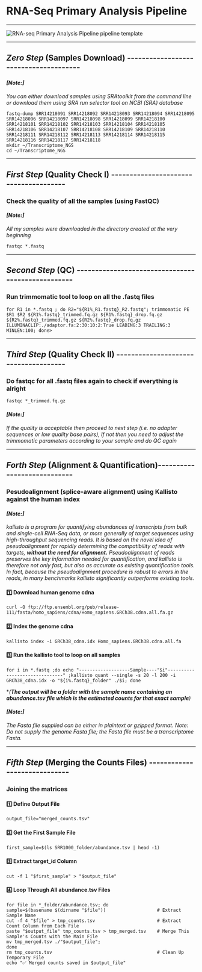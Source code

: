 # RNA-Seq Primary Analysis Pipeline
***
![RNA-seq Primary Analysis Pipeline pipeline template](https://github.com/user-attachments/assets/5172d0b1-9763-4598-bfe0-7865d79c9bf2)
***
## ***Zero Step*** (Samples Download) --------------------------------------
#### ***[Note:]*** 
_You can either download samples using SRAtoolkit from the command line or download them using SRA run selector tool on NCBI (SRA) database_
```{bash}
fastq-dump SRR14218091 SRR14218092 SRR14218093 SRR14218094 SRR14218095 SRR14218096 SRR14218097 SRR14218098 SRR14218099 SRR14218100 SRR14218101 SRR14218102 SRR14218103 SRR14218104 SRR14218105 SRR14218106 SRR14218107 SRR14218108 SRR14218109 SRR14218110 SRR14218111 SRR14218112 SRR14218113 SRR14218114 SRR14218115 SRR14218116 SRR14218117 SRR14218118
mkdir ~/Transcriptome_NGS 
cd ~/Transcriptome_NGS
```

***
## ***First Step*** (Quality Check I) --------------------------------------
### Check the quality of all the samples (using FastQC)
#### ***[Note:]*** 
_All my samples were downloaded in the directory created at the very beginning_
```{bash}
fastqc *.fastq
```

***
## ***Second Step*** (QC) --------------------------------------------------
### Run trimmomatic tool to loop on all the .fastq files
```{bash}
for R1 in *.fastq ; do R2="${R1%_R1.fastq}_R2.fastq"; trimmomatic PE $R1 $R2 ${R1%.fastq}_trimmed.fq.gz ${R1%.fastq}_drop.fq.gz ${R2%.fastq}_trimmed.fq.gz ${R2%.fastq}_drop.fq.gz ILLUMINACLIP:./adaptor.fa:2:30:10:2:True LEADING:3 TRAILING:3 MINLEN:100; done>
```

***
## ***Third Step*** (Quality Check II) -------------------------------------
### Do fastqc for all .fastq files again to check if everything is alright
```{bash}
fastqc *_trimmed.fq.gz
```
#### ***[Note:]*** 
_If the quality is acceptable then proceed to next step (i.e. no adapter sequences or low quality base pairs),_
_If not then you need to adjust the trimmomatic parameters according to your sample and do QC again_

***
## ***Forth Step*** (Alignment & Quantification)----------------------------
### Pesudoalignment (splice-aware alignment) using Kallisto against the human index
#### ***[Note:]*** 
*kallisto is a program for quantifying abundances of transcripts from bulk and single-cell RNA-Seq data, or more generally of target sequences using high-throughput sequencing reads. It is based on the novel idea of pseudoalignment for rapidly determining the compatibility of reads with targets, ***without the need for alignment.*** Pseudoalignment of reads preserves the key information needed for quantification, and kallisto is therefore not only fast, but also as accurate as existing quantification tools. In fact, because the pseudoalignment procedure is robust to errors in the reads, in many benchmarks kallisto significantly outperforms existing tools.*
#### 1️⃣ Download human genome cdna
```{bash}
curl -O ftp://ftp.ensembl.org/pub/release-111/fasta/homo_sapiens/cdna/Homo_sapiens.GRCh38.cdna.all.fa.gz
```
#### 2️⃣ Index the genome cdna
```{bash}
kallisto index -i GRCh38_cdna.idx Homo_sapiens.GRCh38.cdna.all.fa
```
#### 3️⃣ Run the kallisto tool to loop on all samples
```{bash}
for i in *.fastq ;do echo "-------------------Sample----"$i"-------------------------------" ;kallisto quant --single -s 20 -l 200 -i GRCh38_cdna.idx -o "${i%.fastq}_folder" ./$i; done
```
*_(**The output will be a folder with the sample name containing an abundance.tsv file which is the estimated counts for that exact sample**)_
#### ***[Note:]*** 
_The Fasta file supplied can be either in plaintext or gzipped format. Note: Do not supply the genome Fasta file; the Fasta file must be a transcriptome Fasta._

***
## ***Fifth Step*** (Merging the Counts Files) -----------------------------
### Joining the matrices
#### 1️⃣ Define Output File
```{bash}
output_file="merged_counts.tsv"
```
#### 2️⃣ Get the First Sample File
```{bash}
first_sample=$(ls SRR1000_folder/abundance.tsv | head -1)
```
#### 3️⃣ Extract target_id Column
```{bash}
cut -f 1 "$first_sample" > "$output_file"
```
#### 4️⃣ Loop Through All abundance.tsv Files
```{bash}
for file in *_folder/abundance.tsv; do
sample=$(basename $(dirname "$file"))                   # Extract Sample Name
cut -f 4 "$file" > tmp_counts.tsv                       # Extract Count Column from Each File
paste "$output_file" tmp_counts.tsv > tmp_merged.tsv    # Merge This Sample's Counts with the Main File
mv tmp_merged.tsv ./"$output_file";
done
rm tmp_counts.tsv                                       # Clean Up Temporary File
echo "✅ Merged counts saved in $output_file"

